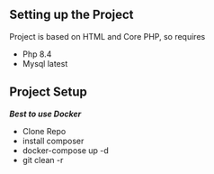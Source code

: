 ## Setting up the Project ##

Project is based on HTML and Core PHP, so requires

- Php 8.4
- Mysql latest

Project Setup
---
***__Best to use Docker__***

- Clone Repo
- install composer
- docker-compose up -d
- git clean -r